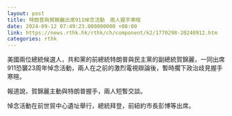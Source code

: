 ```yaml
---
layout: post
title: 特朗普與賀錦麗出席911悼念活動　兩人握手寒暄
date: 2024-09-12 07:49:23.000000000 +08:00
link: https://news.rthk.hk/rthk/ch/component/k2/1770298-20240912.htm
categories: rthk
---
```


美國兩位總統候選人，共和黨的前總統特朗普與民主黨的副總統賀錦麗，一同出席911恐襲23周年悼念活動，兩人在之前的激烈電視辯論後，暫時擱下政治歧見握手寒暄。

報道說，賀錦麗主動與特朗普握手，兩人短暫交談。

悼念活動在前世貿中心遺址舉行，總統拜登，前紐約市長彭博等出席。

